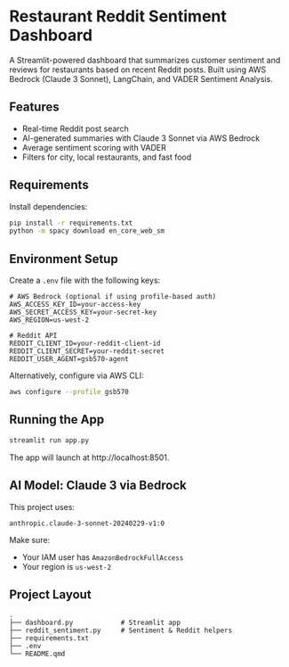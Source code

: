 # Restaurant Reddit Sentiment Dashboard

A Streamlit-powered dashboard that summarizes customer sentiment and reviews for restaurants based on recent Reddit posts. Built using AWS Bedrock (Claude 3 Sonnet), LangChain, and VADER Sentiment Analysis.

## Features

- Real-time Reddit post search
- AI-generated summaries with Claude 3 Sonnet via AWS Bedrock
- Average sentiment scoring with VADER
- Filters for city, local restaurants, and fast food

## Requirements

Install dependencies:

```bash
pip install -r requirements.txt
python -m spacy download en_core_web_sm
```

## Environment Setup

Create a `.env` file with the following keys:

```env
# AWS Bedrock (optional if using profile-based auth)
AWS_ACCESS_KEY_ID=your-access-key
AWS_SECRET_ACCESS_KEY=your-secret-key
AWS_REGION=us-west-2

# Reddit API
REDDIT_CLIENT_ID=your-reddit-client-id
REDDIT_CLIENT_SECRET=your-reddit-secret
REDDIT_USER_AGENT=gsb570-agent
```

Alternatively, configure via AWS CLI:

```bash
aws configure --profile gsb570
```

## Running the App

```bash
streamlit run app.py
```

The app will launch at http://localhost:8501.

## AI Model: Claude 3 via Bedrock

This project uses:

```
anthropic.claude-3-sonnet-20240229-v1:0
```

Make sure:
- Your IAM user has `AmazonBedrockFullAccess`
- Your region is `us-west-2`

## Project Layout

```
.
├── dashboard.py            # Streamlit app
├── reddit_sentiment.py     # Sentiment & Reddit helpers
├── requirements.txt
├── .env
└── README.qmd
```
